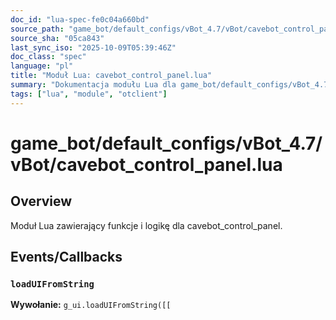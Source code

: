 ```yaml
---
doc_id: "lua-spec-fe0c04a660bd"
source_path: "game_bot/default_configs/vBot_4.7/vBot/cavebot_control_panel.lua"
source_sha: "05ca843"
last_sync_iso: "2025-10-09T05:39:46Z"
doc_class: "spec"
language: "pl"
title: "Moduł Lua: cavebot_control_panel.lua"
summary: "Dokumentacja modułu Lua dla game_bot/default_configs/vBot_4.7/vBot/cavebot_control_panel.lua"
tags: ["lua", "module", "otclient"]
---
```


# game_bot/default_configs/vBot_4.7/vBot/cavebot_control_panel.lua

## Overview

Moduł Lua zawierający funkcje i logikę dla cavebot_control_panel.

## Events/Callbacks

### `loadUIFromString`

**Wywołanie:** `g_ui.loadUIFromString([[`

